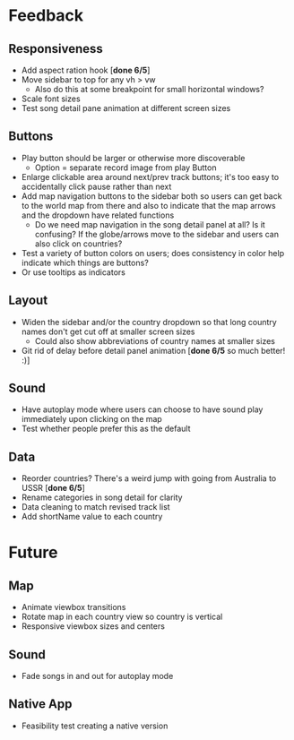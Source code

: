 # Feedback

## Responsiveness

- Add aspect ration hook [**done 6/5**]
- Move sidebar to top for any vh > vw
  - Also do this at some breakpoint for small horizontal windows?
- Scale font sizes
- Test song detail pane animation at different screen sizes

## Buttons

- Play button should be larger or otherwise more discoverable
  - Option = separate record image from play Button
- Enlarge clickable area around next/prev track buttons; it's too easy to accidentally click pause rather than next
- Add map navigation buttons to the sidebar both so users can get back to the world map from there and also to indicate that the map arrows and the dropdown have related functions
  - Do we need map navigation in the song detail panel at all? Is it confusing? If the globe/arrows move to the sidebar and users can also click on countries?
- Test a variety of button colors on users; does consistency in color help indicate which things are buttons?
 - Or use tooltips as indicators

## Layout

- Widen the sidebar and/or the country dropdown so that long country names don't get cut off at smaller screen sizes
  - Could also show abbreviations of country names at smaller sizes
- Git rid of delay before detail panel animation [**done 6/5** so much better! :)]

## Sound

- Have autoplay mode where users can choose to have sound play immediately upon clicking on the map
 - Test whether people prefer this as the default

## Data

 - Reorder countries? There's a weird jump with going from Australia to USSR [**done 6/5**]
 - Rename categories in song detail for clarity
 - Data cleaning to match revised track list
 - Add shortName value to each country

# Future

## Map

- Animate viewbox transitions
- Rotate map in each country view so country is vertical
- Responsive viewbox sizes and centers

## Sound

- Fade songs in and out for autoplay mode

## Native App

- Feasibility test creating a native version
